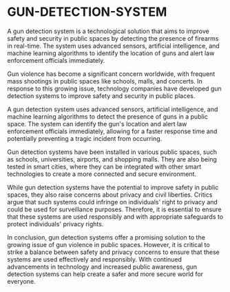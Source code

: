 # GUN-DETECTION-SYSTEM
A gun detection system is a technological solution that aims to improve safety and security in public spaces by detecting the presence of firearms in real-time. The system uses advanced sensors, artificial intelligence, and machine learning algorithms to identify the location of guns and alert law enforcement officials immediately.


Gun violence has become a significant concern worldwide, with frequent mass shootings in public spaces like schools, malls, and concerts. In response to this growing issue, technology companies have developed gun detection systems to improve safety and security in public places.

A gun detection system uses advanced sensors, artificial intelligence, and machine learning algorithms to detect the presence of guns in a public space. The system can identify the gun's location and alert law enforcement officials immediately, allowing for a faster response time and potentially preventing a tragic incident from occurring.

Gun detection systems have been installed in various public spaces, such as schools, universities, airports, and shopping malls. They are also being tested in smart cities, where they can be integrated with other smart technologies to create a more connected and secure environment.

While gun detection systems have the potential to improve safety in public spaces, they also raise concerns about privacy and civil liberties. Critics argue that such systems could infringe on individuals' right to privacy and could be used for surveillance purposes. Therefore, it is essential to ensure that these systems are used responsibly and with appropriate safeguards to protect individuals' privacy rights.

In conclusion, gun detection systems offer a promising solution to the growing issue of gun violence in public spaces. However, it is critical to strike a balance between safety and privacy concerns to ensure that these systems are used effectively and responsibly. With continued advancements in technology and increased public awareness, gun detection systems can help create a safer and more secure world for everyone.

